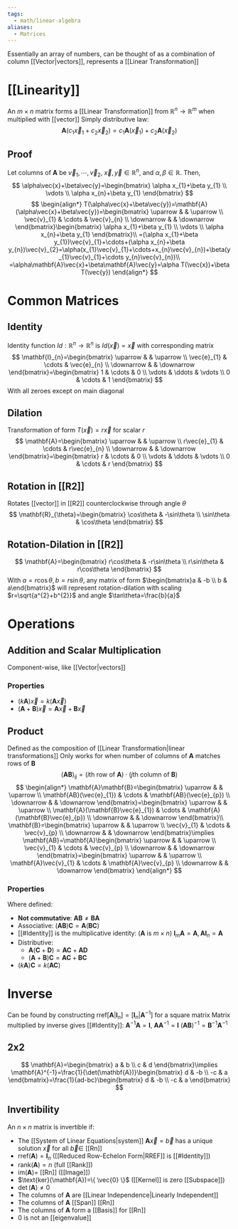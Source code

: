 ```yaml
---
tags:
  - math/linear-algebra
aliases:
  - Matrices
---
```

Essentially an array of numbers, can be thought of as a combination of column [[Vector|vectors]], represents a [[Linear Transformation]]
# [[Linearity]]
An $m\times n$ matrix forms a [[Linear Transformation]] from $\mathbb{R}^{n}\to\mathbb{R}^{m}$ when multiplied with [[vector]]
Simply distributive law:
$$\mathbf{A}(c_{1}\vec{x}_{1}+c_{2}\vec{x}_{2})=c_{1}\mathbf{A}(\vec{x}_{1})+c_{2}\mathbf{A}(\vec{x}_{2})$$
## Proof
Let columns of $\mathbf{A}$ be $\vec{v}_{1},\cdots,\vec{v}_{2}$, $\vec{x},\vec{y}\in\mathbb{R}^{n}$, and $\alpha,\beta\in\mathbb{R}$. Then,
$$
\alpha\vec{x}+\beta\vec{y}=\begin{bmatrix}
\alpha x_{1}+\beta y_{1} \\
\vdots \\
\alpha x_{n}+\beta y_{1}
\end{bmatrix}
$$
$$
\begin{align*}
T(\alpha\vec{x}+\beta\vec{y})=\mathbf{A}(\alpha\vec{x}+\beta\vec{y})=\begin{bmatrix}
\uparrow &  & \uparrow \\
\vec{v}_{1} & \cdots & \vec{v}_{n} \\
\downarrow &  & \downarrow
\end{bmatrix}\begin{bmatrix}
\alpha x_{1}+\beta y_{1} \\
\vdots \\
\alpha x_{n}+\beta y_{1}
\end{bmatrix}\\
=(\alpha x_{1}+\beta y_{1})\vec{v}_{1}+\cdots+(\alpha x_{n}+\beta y_{n})\vec{v}_{2}=\alpha(x_{1}\vec{v}_{1}+\cdots+x_{n}\vec{v}_{n})+\beta(y_{1}\vec{v}_{1}+\cdots y_{n}\vec{v}_{n})\\
=\alpha\mathbf{A}\vec{x}+\beta\mathbf{A}\vec{y}=\alpha T(\vec{x})+\beta T(\vec{y})
\end{align*}
$$
# Common Matrices
## Identity
Identity function $Id:\mathbb{R}^{n}\to\mathbb{R}^{n}$ is $Id(\vec{x})=\vec{x}$ with corresponding matrix
$$
\mathbf{I}_{n}=\begin{bmatrix}
\uparrow &  & \uparrow \\
\vec{e}_{1} & \cdots & \vec{e}_{n} \\
\downarrow &  & \downarrow
\end{bmatrix}=\begin{bmatrix}
1 & \cdots & 0 \\
\vdots & \ddots & \vdots \\
0 & \cdots & 1
\end{bmatrix}
$$
With all zeroes except on main diagonal
## Dilation
Transformation of form $T(\vec{x})=r\vec{x}$ for scalar $r$
$$
\mathbf{A}=\begin{bmatrix}
\uparrow &  & \uparrow \\
r\vec{e}_{1} & \cdots & r\vec{e}_{n} \\
\downarrow &  & \downarrow
\end{bmatrix}=\begin{bmatrix}
r & \cdots & 0 \\
\vdots & \ddots & \vdots \\
0 & \cdots & r
\end{bmatrix}
$$
## Rotation in [[R2]]
Rotates [[vector]] in [[R2]] counterclockwise through angle $\theta$
$$
\mathbf{R}_{\theta}=\begin{bmatrix}
\cos\theta & -\sin\theta \\
\sin\theta & \cos\theta
\end{bmatrix}
$$
## Rotation-Dilation in [[R2]]
$$
\mathbf{A}=\begin{bmatrix}
r\cos\theta & -r\sin\theta \\
r\sin\theta & r\cos\theta
\end{bmatrix}
$$
With $a=r\cos\theta,b=r\sin\theta$, any matrix of form $\begin{bmatrix}a & -b \\ b & a\end{bmatrix}$ will represent rotation-dilation with scaling $r=\sqrt{a^{2}+b^{2}}$ and angle $\tan\theta=\frac{b}{a}$
# Operations
## Addition and Scalar Multiplication
Component-wise, like [[Vector|vectors]]
### Properties
- $(k\mathbf{A})\vec{x}=k(\mathbf{A}\vec{x})$
- $(\mathbf{A}+\mathbf{B})\vec{x}=\mathbf{A}\vec{x}+\mathbf{B}\vec{x}$
## Product
Defined as the composition of [[Linear Transformation|linear transformations]]
Only works for when number of columns of $\mathbf{A}$ matches rows of $\mathbf{B}$
$$
(\mathbf{A}\mathbf{B})_{ij}=(i\text{th row of }\mathbf{A})\cdot(j\text{th column of }\mathbf{B})
$$
$$
\begin{align*}
\mathbf{A}\mathbf{B}=\begin{bmatrix}
\uparrow &  & \uparrow \\
\mathbf{AB}(\vec{e}_{1}) & \cdots & \mathbf{AB}(\vec{e}_{p}) \\
\downarrow &  & \downarrow
\end{bmatrix}=\begin{bmatrix}
\uparrow &  & \uparrow \\
\mathbf{A}(\mathbf{B}\vec{e}_{1}) & \cdots & \mathbf{A}(\mathbf{B}\vec{e}_{p}) \\
\downarrow &  & \downarrow
\end{bmatrix}\\
\mathbf{B}=\begin{bmatrix}
\uparrow &  & \uparrow \\
\vec{v}_{1} & \cdots & \vec{v}_{p} \\
\downarrow &  & \downarrow
\end{bmatrix}\implies \mathbf{AB}=\mathbf{A}\begin{bmatrix}
\uparrow &  & \uparrow \\
\vec{v}_{1} & \cdots & \vec{v}_{p} \\
\downarrow &  & \downarrow
\end{bmatrix}=\begin{bmatrix}
\uparrow &  & \uparrow \\
\mathbf{A}\vec{v}_{1} & \cdots & \mathbf{A}\vec{v}_{p} \\
\downarrow &  & \downarrow
\end{bmatrix}
\end{align*}
$$
### Properties
Where defined:
- **Not commutative**: $\mathbf{AB}\neq\mathbf{BA}$
- Associative: $(\mathbf{AB})\mathbf{C}=\mathbf{A}(\mathbf{BC})$
- [[#Identity]] is the multiplicative identity: ($\mathbf{A}$ is $m\times n$) $\mathbf{I}_{m}\mathbf{A}=\mathbf{A},\mathbf{AI}_{n}=\mathbf{A}$
- Distributive:
	- $\mathbf{A}(\mathbf{C}+\mathbf{D})=\mathbf{AC}+\mathbf{AD}$
	- $(\mathbf{A}+\mathbf{B})\mathbf{C}=\mathbf{AC}+\mathbf{BC}$
- $(k\mathbf{A})\mathbf{C}=k(\mathbf{AC})$
# Inverse
Can be found by constructing $\text{rref}[\mathbf{A}|\mathbf{I}_{n}]=[\mathbf{I}_{n}|\mathbf{A}^{-1}]$ for a square matrix
Matrix multiplied by inverse gives [[#Identity]]: $\mathbf{A}^{-1}\mathbf{A}=\mathbf{I}$, $\mathbf{AA}^{-1}=\mathbf{I}$
$(\mathbf{AB})^{-1}=\mathbf{B}^{-1}\mathbf{A}^{-1}$
## 2x2
$$
\mathbf{A}=\begin{bmatrix}
a & b \\
c & d
\end{bmatrix}\implies \mathbf{A}^{-1}=\frac{1}{\det(\mathbf{A})}\begin{bmatrix}
d & -b \\
-c & a
\end{bmatrix}=\frac{1}{ad-bc}\begin{bmatrix}
d & -b \\
-c & a
\end{bmatrix}
$$
## Invertibility
An $n\times n$ matrix is invertible if:
- The [[System of Linear Equations|system]] $\mathbf{A}\vec{x}=\vec{b}$ has a unique solution $\vec{x}$ for all $\vec{b}\in$ [[Rn]]
- $\text{rref}(\mathbf{A})=\mathbf{I}_{n}$ ([[Reduced Row-Echelon Form|RREF]] is [[#Identity]])
- $\text{rank}(\mathbf{A})=n$ (full [[Rank]])
- $\text{im}(\mathbf{A})=$ [[Rn]] ([[Image]])
- $\text{ker}(\mathbf{A})=\{ \vec{0} \}$ ([[Kernel]] is zero [[Subspace]])
- $\det(\mathbf{A})\neq0$
- The columns of $\mathbf{A}$ are [[Linear Independence|Linearly Independent]]
- The columns of $\mathbf{A}$ [[Span]] [[Rn]]
- The columns of $\mathbf{A}$ form a [[Basis]] for [[Rn]]
- 0 is not an [[eigenvalue]]